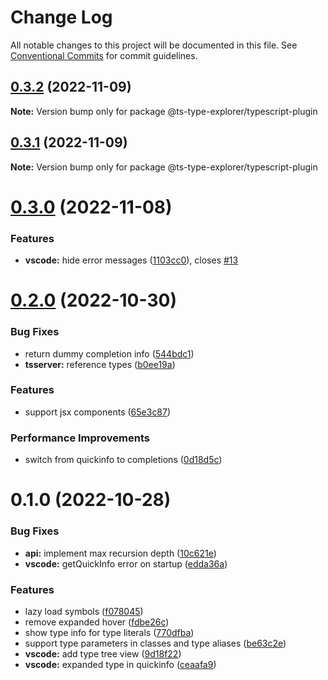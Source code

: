 # Change Log

All notable changes to this project will be documented in this file.
See [Conventional Commits](https://conventionalcommits.org) for commit guidelines.

## [0.3.2](https://github.com/mxsdev/ts-expand-type/compare/v0.3.1...v0.3.2) (2022-11-09)

**Note:** Version bump only for package @ts-type-explorer/typescript-plugin

## [0.3.1](https://github.com/mxsdev/ts-expand-type/compare/v0.3.0...v0.3.1) (2022-11-09)

**Note:** Version bump only for package @ts-type-explorer/typescript-plugin

# [0.3.0](https://github.com/mxsdev/ts-expand-type/compare/v0.2.0...v0.3.0) (2022-11-08)

### Features

-   **vscode:** hide error messages ([1103cc0](https://github.com/mxsdev/ts-expand-type/commit/1103cc0604dd05588cd17b3b46a8744aa6554477)), closes [#13](https://github.com/mxsdev/ts-expand-type/issues/13)

# [0.2.0](https://github.com/mxsdev/ts-expand-type/compare/v0.1.0...v0.2.0) (2022-10-30)

### Bug Fixes

-   return dummy completion info ([544bdc1](https://github.com/mxsdev/ts-expand-type/commit/544bdc149b7d4e7d5f44048749ebf3ce834c829b))
-   **tsserver:** reference types ([b0ee19a](https://github.com/mxsdev/ts-expand-type/commit/b0ee19a4de53449c559aadd9717f41ee7392f7a5))

### Features

-   support jsx components ([65e3c87](https://github.com/mxsdev/ts-expand-type/commit/65e3c87d2f6b8017265bd455265056b06bb0e1db))

### Performance Improvements

-   switch from quickinfo to completions ([0d18d5c](https://github.com/mxsdev/ts-expand-type/commit/0d18d5cd4538d04c94a94da7452754f695cfacf9))

# 0.1.0 (2022-10-28)

### Bug Fixes

-   **api:** implement max recursion depth ([10c621e](https://github.com/mxsdev/ts-expand-type/commit/10c621e5af85e65716524822b621ee48c728d6af))
-   **vscode:** getQuickInfo error on startup ([edda36a](https://github.com/mxsdev/ts-expand-type/commit/edda36a0e06d1900d3b490dc23240237355c6b39))

### Features

-   lazy load symbols ([f078045](https://github.com/mxsdev/ts-expand-type/commit/f0780452a722da283a2bce8107e79fe23b4dc1fd))
-   remove expanded hover ([fdbe26c](https://github.com/mxsdev/ts-expand-type/commit/fdbe26c4a10d39e6ad83bf4926830e8cec23dc32))
-   show type info for type literals ([770dfba](https://github.com/mxsdev/ts-expand-type/commit/770dfba77aa8265927785aac7e8e76006eee7303))
-   support type parameters in classes and type aliases ([be63c2e](https://github.com/mxsdev/ts-expand-type/commit/be63c2e01439c77c6e682618288d456e7aeea1ef))
-   **vscode:** add type tree view ([9d18f22](https://github.com/mxsdev/ts-expand-type/commit/9d18f220404cf68259ac34226eef0ad5a5c4627c))
-   **vscode:** expanded type in quickinfo ([ceaafa9](https://github.com/mxsdev/ts-expand-type/commit/ceaafa9b04efe208e0ad9a2ff5c47d0d17a60847))
